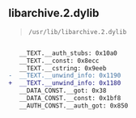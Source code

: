 ## libarchive.2.dylib

> `/usr/lib/libarchive.2.dylib`

```diff

   __TEXT.__auth_stubs: 0x10a0
   __TEXT.__const: 0x8ecc
   __TEXT.__cstring: 0x9eeb
-  __TEXT.__unwind_info: 0x1190
+  __TEXT.__unwind_info: 0x1180
   __DATA_CONST.__got: 0x38
   __DATA_CONST.__const: 0x1bf8
   __AUTH_CONST.__auth_got: 0x850

```
